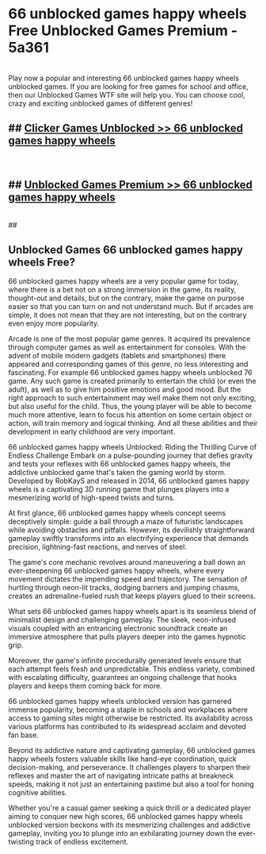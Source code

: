 # 66 unblocked games happy wheels  Free Unblocked Games Premium - 5a361 <br>
<br>
Play now a popular and interesting 66 unblocked games happy wheels unblocked games. If you are looking for free games for school and office, then our Unblocked Games WTF site will help you. You can choose cool, crazy and exciting unblocked games of different genres!


## ##  [Clicker Games Unblocked >> 66 unblocked games happy wheels](https://lesson1.guru?title=66_unblocked_games_happy_wheels)
  <br>

##  ## [Unblocked Games Premium >> 66 unblocked games happy wheels](https://lesson1.guru?title=66_unblocked_games_happy_wheels)
  <br>
  ##



## Unblocked Games 66 unblocked games happy wheels Free?

66 unblocked games happy wheels are a very popular game for today, where there is a bet not on a strong immersion in the game, its reality, thought-out and details, but on the contrary, make the game on purpose easier so that you can turn on and not understand much. But if arcades are simple, it does not mean that they are not interesting, but on the contrary even enjoy more popularity.

Arcade is one of the most popular game genres. It acquired its prevalence through computer games as well as entertainment for consoles. With the advent of mobile modern gadgets (tablets and smartphones) there appeared and corresponding games of this genre, no less interesting and fascinating. For example 66 unblocked games happy wheels unblocked 76 game. Any such game is created primarily to entertain the child (or even the adult), as well as to give him positive emotions and good mood. But the right approach to such entertainment may well make them not only exciting, but also useful for the child. Thus, the young player will be able to become much more attentive, learn to focus his attention on some certain object or action, will train memory and logical thinking. And all these abilities and their development in early childhood are very important.

66 unblocked games happy wheels Unblocked: Riding the Thrilling Curve of Endless Challenge
Embark on a pulse-pounding journey that defies gravity and tests your reflexes with 66 unblocked games happy wheels, the addictive unblocked game that's taken the gaming world by storm. Developed by RobKayS and released in 2014, 66 unblocked games happy wheels is a captivating 3D running game that plunges players into a mesmerizing world of high-speed twists and turns.

At first glance, 66 unblocked games happy wheels concept seems deceptively simple: guide a ball through a maze of futuristic landscapes while avoiding obstacles and pitfalls. However, its devilishly straightforward gameplay swiftly transforms into an electrifying experience that demands precision, lightning-fast reactions, and nerves of steel.

The game's core mechanic revolves around maneuvering a ball down an ever-steepening 66 unblocked games happy wheels, where every movement dictates the impending speed and trajectory. The sensation of hurtling through neon-lit tracks, dodging barriers and jumping chasms, creates an adrenaline-fueled rush that keeps players glued to their screens.

What sets 66 unblocked games happy wheels apart is its seamless blend of minimalist design and challenging gameplay. The sleek, neon-infused visuals coupled with an entrancing electronic soundtrack create an immersive atmosphere that pulls players deeper into the games hypnotic grip.

Moreover, the game's infinite procedurally generated levels ensure that each attempt feels fresh and unpredictable. This endless variety, combined with escalating difficulty, guarantees an ongoing challenge that hooks players and keeps them coming back for more.

66 unblocked games happy wheels unblocked version has garnered immense popularity, becoming a staple in schools and workplaces where access to gaming sites might otherwise be restricted. Its availability across various platforms has contributed to its widespread acclaim and devoted fan base.

Beyond its addictive nature and captivating gameplay, 66 unblocked games happy wheels fosters valuable skills like hand-eye coordination, quick decision-making, and perseverance. It challenges players to sharpen their reflexes and master the art of navigating intricate paths at breakneck speeds, making it not just an entertaining pastime but also a tool for honing cognitive abilities.

Whether you're a casual gamer seeking a quick thrill or a dedicated player aiming to conquer new high scores, 66 unblocked games happy wheels unblocked version beckons with its mesmerizing challenges and addictive gameplay, inviting you to plunge into an exhilarating journey down the ever-twisting track of endless excitement.